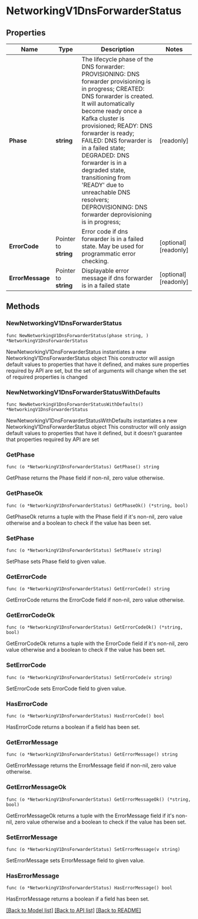 # NetworkingV1DnsForwarderStatus

## Properties

Name | Type | Description | Notes
------------ | ------------- | ------------- | -------------
**Phase** | **string** | The lifecycle phase of the DNS forwarder:    PROVISIONING: DNS forwarder provisioning is in progress;    CREATED: DNS forwarder is created. It will automatically become ready once a Kafka cluster is provisioned;    READY: DNS forwarder is ready;    FAILED: DNS forwarder is in a failed state;    DEGRADED: DNS forwarder is in a degraded state, transitioning from &#39;READY&#39; due to unreachable DNS resolvers;    DEPROVISIONING: DNS forwarder deprovisioning is in progress;  | [readonly] 
**ErrorCode** | Pointer to **string** | Error code if dns forwarder is in a failed state. May be used for programmatic error checking. | [optional] [readonly] 
**ErrorMessage** | Pointer to **string** | Displayable error message if dns forwarder is in a failed state | [optional] [readonly] 

## Methods

### NewNetworkingV1DnsForwarderStatus

`func NewNetworkingV1DnsForwarderStatus(phase string, ) *NetworkingV1DnsForwarderStatus`

NewNetworkingV1DnsForwarderStatus instantiates a new NetworkingV1DnsForwarderStatus object
This constructor will assign default values to properties that have it defined,
and makes sure properties required by API are set, but the set of arguments
will change when the set of required properties is changed

### NewNetworkingV1DnsForwarderStatusWithDefaults

`func NewNetworkingV1DnsForwarderStatusWithDefaults() *NetworkingV1DnsForwarderStatus`

NewNetworkingV1DnsForwarderStatusWithDefaults instantiates a new NetworkingV1DnsForwarderStatus object
This constructor will only assign default values to properties that have it defined,
but it doesn't guarantee that properties required by API are set

### GetPhase

`func (o *NetworkingV1DnsForwarderStatus) GetPhase() string`

GetPhase returns the Phase field if non-nil, zero value otherwise.

### GetPhaseOk

`func (o *NetworkingV1DnsForwarderStatus) GetPhaseOk() (*string, bool)`

GetPhaseOk returns a tuple with the Phase field if it's non-nil, zero value otherwise
and a boolean to check if the value has been set.

### SetPhase

`func (o *NetworkingV1DnsForwarderStatus) SetPhase(v string)`

SetPhase sets Phase field to given value.


### GetErrorCode

`func (o *NetworkingV1DnsForwarderStatus) GetErrorCode() string`

GetErrorCode returns the ErrorCode field if non-nil, zero value otherwise.

### GetErrorCodeOk

`func (o *NetworkingV1DnsForwarderStatus) GetErrorCodeOk() (*string, bool)`

GetErrorCodeOk returns a tuple with the ErrorCode field if it's non-nil, zero value otherwise
and a boolean to check if the value has been set.

### SetErrorCode

`func (o *NetworkingV1DnsForwarderStatus) SetErrorCode(v string)`

SetErrorCode sets ErrorCode field to given value.

### HasErrorCode

`func (o *NetworkingV1DnsForwarderStatus) HasErrorCode() bool`

HasErrorCode returns a boolean if a field has been set.

### GetErrorMessage

`func (o *NetworkingV1DnsForwarderStatus) GetErrorMessage() string`

GetErrorMessage returns the ErrorMessage field if non-nil, zero value otherwise.

### GetErrorMessageOk

`func (o *NetworkingV1DnsForwarderStatus) GetErrorMessageOk() (*string, bool)`

GetErrorMessageOk returns a tuple with the ErrorMessage field if it's non-nil, zero value otherwise
and a boolean to check if the value has been set.

### SetErrorMessage

`func (o *NetworkingV1DnsForwarderStatus) SetErrorMessage(v string)`

SetErrorMessage sets ErrorMessage field to given value.

### HasErrorMessage

`func (o *NetworkingV1DnsForwarderStatus) HasErrorMessage() bool`

HasErrorMessage returns a boolean if a field has been set.


[[Back to Model list]](../README.md#documentation-for-models) [[Back to API list]](../README.md#documentation-for-api-endpoints) [[Back to README]](../README.md)



